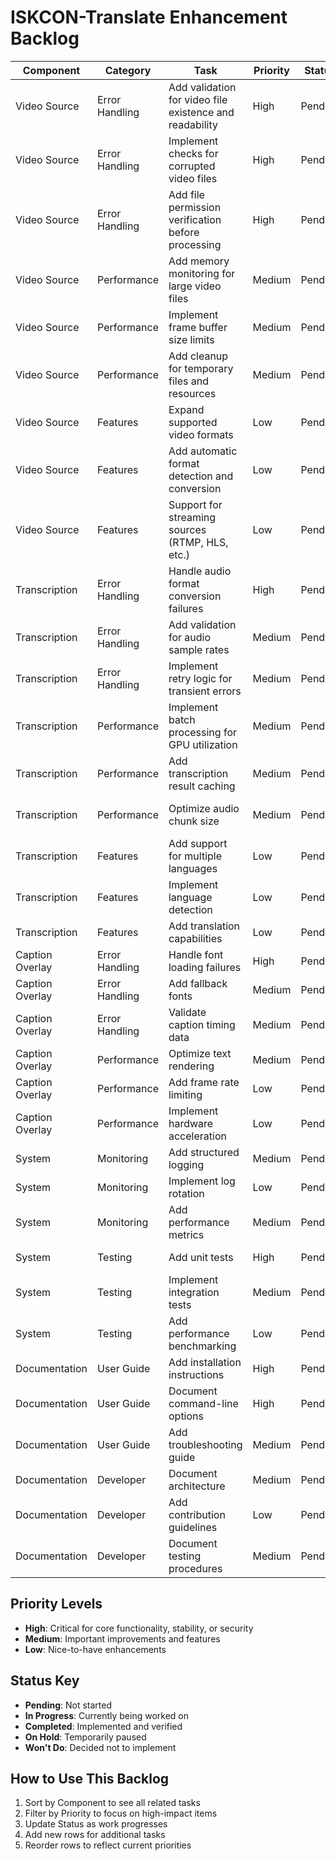 # ISKCON-Translate Enhancement Backlog

| Component | Category | Task | Priority | Status | Notes |
|-----------|----------|------|----------|--------|-------|
| Video Source | Error Handling | Add validation for video file existence and readability | High | Pending | |
| Video Source | Error Handling | Implement checks for corrupted video files | High | Pending | |
| Video Source | Error Handling | Add file permission verification before processing | High | Pending | |
| Video Source | Performance | Add memory monitoring for large video files | Medium | Pending | |
| Video Source | Performance | Implement frame buffer size limits | Medium | Pending | |
| Video Source | Performance | Add cleanup for temporary files and resources | Medium | Pending | |
| Video Source | Features | Expand supported video formats | Low | Pending | Based on ISKCON's needs |
| Video Source | Features | Add automatic format detection and conversion | Low | Pending | |
| Video Source | Features | Support for streaming sources (RTMP, HLS, etc.) | Low | Pending | |
| Transcription | Error Handling | Handle audio format conversion failures | High | Pending | |
| Transcription | Error Handling | Add validation for audio sample rates | Medium | Pending | |
| Transcription | Error Handling | Implement retry logic for transient errors | Medium | Pending | |
| Transcription | Performance | Implement batch processing for GPU utilization | Medium | Pending | |
| Transcription | Performance | Add transcription result caching | Medium | Pending | |
| Transcription | Performance | Optimize audio chunk size | Medium | Pending | Based on system resources |
| Transcription | Features | Add support for multiple languages | Low | Pending | |
| Transcription | Features | Implement language detection | Low | Pending | |
| Transcription | Features | Add translation capabilities | Low | Pending | |
| Caption Overlay | Error Handling | Handle font loading failures | High | Pending | |
| Caption Overlay | Error Handling | Add fallback fonts | Medium | Pending | |
| Caption Overlay | Error Handling | Validate caption timing data | Medium | Pending | |
| Caption Overlay | Performance | Optimize text rendering | Medium | Pending | |
| Caption Overlay | Performance | Add frame rate limiting | Low | Pending | |
| Caption Overlay | Performance | Implement hardware acceleration | Low | Pending | |
| System | Monitoring | Add structured logging | Medium | Pending | |
| System | Monitoring | Implement log rotation | Low | Pending | |
| System | Monitoring | Add performance metrics | Medium | Pending | |
| System | Testing | Add unit tests | High | Pending | For critical components |
| System | Testing | Implement integration tests | Medium | Pending | |
| System | Testing | Add performance benchmarking | Low | Pending | |
| Documentation | User Guide | Add installation instructions | High | Pending | |
| Documentation | User Guide | Document command-line options | High | Pending | |
| Documentation | User Guide | Add troubleshooting guide | Medium | Pending | |
| Documentation | Developer | Document architecture | Medium | Pending | |
| Documentation | Developer | Add contribution guidelines | Low | Pending | |
| Documentation | Developer | Document testing procedures | Medium | Pending | |

## Priority Levels
- **High**: Critical for core functionality, stability, or security
- **Medium**: Important improvements and features
- **Low**: Nice-to-have enhancements

## Status Key
- **Pending**: Not started
- **In Progress**: Currently being worked on
- **Completed**: Implemented and verified
- **On Hold**: Temporarily paused
- **Won't Do**: Decided not to implement

## How to Use This Backlog
1. Sort by Component to see all related tasks
2. Filter by Priority to focus on high-impact items
3. Update Status as work progresses
4. Add new rows for additional tasks
5. Reorder rows to reflect current priorities
